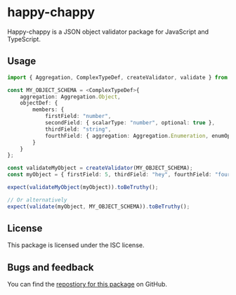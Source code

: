 # happy-chappy

Happy-chappy is a JSON object validator package for JavaScript and TypeScript.

## Usage

```typescript
import { Aggregation, ComplexTypeDef, createValidator, validate } from "happy-chappy";

const MY_OBJECT_SCHEMA = <ComplexTypeDef>{
    aggregation: Aggregation.Object,
    objectDef: {
        members: {
            firstField: "number",
            secondField: { scalarType: "number", optional: true },
            thirdField: "string",
            fourthField: { aggregation: Aggregation.Enumeration, enumOptions: [1, 2, 3, "four", 5] }
        }
    }
};

const validateMyObject = createValidator(MY_OBJECT_SCHEMA);
const myObject = { firstField: 5, thirdField: "hey", fourthField: "four" };

expect(validateMyObject(myObject)).toBeTruthy();

// Or alternatively
expect(validate(myObject, MY_OBJECT_SCHEMA)).toBeTruthy();
```

## License

This package is licensed under the ISC license.

## Bugs and feedback

You can find the [repostiory for this package](https://github.com/moongoal/happy-chappy) on GitHub.
